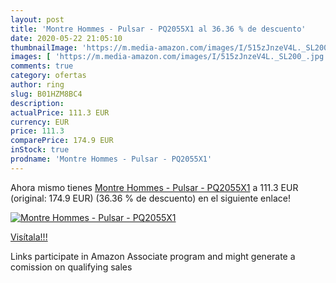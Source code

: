 ```yaml
---
layout: post
title: 'Montre Hommes - Pulsar - PQ2055X1 al 36.36 % de descuento'
date: 2020-05-22 21:05:10
thumbnailImage: 'https://m.media-amazon.com/images/I/515zJnzeV4L._SL200_.jpg'
images: [ 'https://m.media-amazon.com/images/I/515zJnzeV4L._SL200_.jpg' ]
comments: true
category: ofertas
author: ring
slug: B01HZM8BC4
description:
actualPrice: 111.3 EUR
currency: EUR
price: 111.3
comparePrice: 174.9 EUR
inStock: true
prodname: 'Montre Hommes - Pulsar - PQ2055X1'
---
```


Ahora mismo tienes [Montre Hommes - Pulsar - PQ2055X1](https://www.amazon.fr/dp/B01HZM8BC4/?tag=tolees0d-21) a 111.3 EUR (original: 174.9 EUR) (36.36 %  de descuento) en el siguiente enlace!

[![Montre Hommes - Pulsar - PQ2055X1](https://m.media-amazon.com/images/I/515zJnzeV4L._SL200_.jpg)](https://www.amazon.fr/dp/B01HZM8BC4/?tag=tolees0d-21)

[Visítala!!!](https://www.amazon.fr/dp/B01HZM8BC4/?tag=tolees0d-21)

Links participate in Amazon Associate program and might generate a comission on qualifying sales

